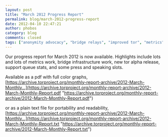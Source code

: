 ```yaml
---
layout: post
title: "March 2012 Progress Report"
permalink: blog/march-2012-progress-report
date: 2012-04-10 22:47:21
author: phobos
category: blog
comments: closed
tags: ["anonymity advocacy", "bridge relays", "improved tor", "metrics", "onionbox", "progress report", "torouter"]
---
```


Our progress report for March 2012 is now available. Highlights include lots and lots of metrics work, bridge infrastructure work, new tor alpha release, support queue stats, and some press and speaking slots.

Available as a pdf with full color graphs, [https://archive.torproject.org/monthly-report-archive/2012-March-Monthly...](https://archive.torproject.org/monthly-report-archive/2012-March-Monthly-Report.pdf "https://archive.torproject.org/monthly-report-archive/2012-March-Monthly-Report.pdf")

or as a plain text file for portability and readability, [https://archive.torproject.org/monthly-report-archive/2012-March-Monthly...](https://archive.torproject.org/monthly-report-archive/2012-March-Monthly-Report.txt "https://archive.torproject.org/monthly-report-archive/2012-March-Monthly-Report.txt")
